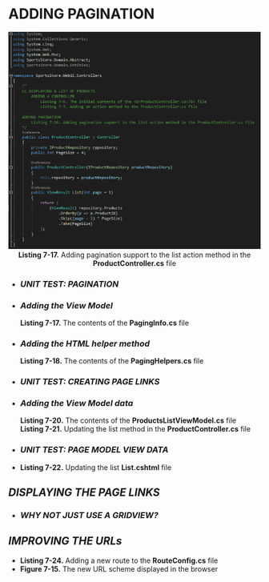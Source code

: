 <h1>ADDING PAGINATION</h1>
<p align="center">
    <img src="Pictures/Listing 7-17.png" /><br />
    <b>Listing 7-17.</b> Adding pagination support to the list action method in the <b>ProductController.cs</b> file
</p>

<ul>
    <li><h3><i>UNIT TEST: PAGINATION</i></h3></li>
    <li>
        <h3><i>Adding the View Model</i></h3>
        <b>Listing 7-17.</b> The contents of the <b>PagingInfo.cs</b> file
    </li>
    <li>
        <h3><i>Adding the HTML helper method</i></h3>
        <b>Listing 7-18.</b> The contents of the <b>PagingHelpers.cs</b> file                
    </li>
    <li><h3><i>UNIT TEST: CREATING PAGE LINKS</i></h3></li>
    <li>
        <h3><i>Adding the View Model data</i></h3>
        <b>Listing 7-20.</b> The contents of the <b>ProductsListViewModel.cs</b> file
        <b>Listing 7-21.</b> Updating the list method in the <b>ProductController.cs</b> file
    </li>
    <li><h3><i>UNIT TEST: PAGE MODEL VIEW DATA</i></h3></li>
    <li><b>Listing 7-22.</b> Updating the list <b>List.cshtml</b> file</li>
</ul>

<h2><i>DISPLAYING THE PAGE LINKS</i></h2>
<ul>
    <li><h3><i>WHY NOT JUST USE A GRIDVIEW?</i></h3></li>
</ul>

<h2><i>IMPROVING THE URLs</i></h2>
<ul>
    <li><b>Listing 7-24.</b> Adding a new route to the <b>RouteConfig.cs</b> file</li>
    <li><b>Figure 7-15.</b> The new URL scheme displayed in the browser</li>
</ul>